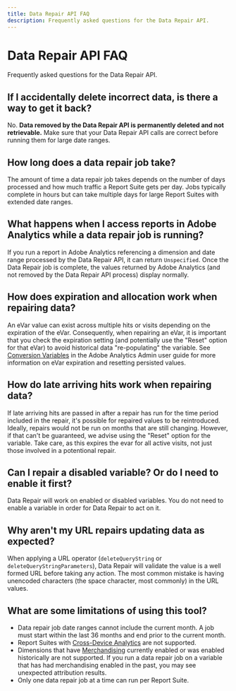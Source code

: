 ```yaml
---
title: Data Repair API FAQ
description: Frequently asked questions for the Data Repair API.
---
```


# Data Repair API FAQ

Frequently asked questions for the Data Repair API.

## If I accidentally delete incorrect data, is there a way to get it back?

No. **Data removed by the Data Repair API is permanently deleted and not retrievable.** Make sure that your Data Repair API calls are correct before running them for large date ranges.

## How long does a data repair job take?

The amount of time a data repair job takes depends on the number of days processed and how much traffic a Report Suite gets per day. Jobs typically complete in hours but can take multiple days for large Report Suites with extended date ranges.

## What happens when I access reports in Adobe Analytics while a data repair job is running?

If you run a report in Adobe Analytics referencing a dimension and date range processed by the Data Repair API, it can return `Unspecified`. Once the Data Repair job is complete, the values returned by Adobe Analytics (and not removed by the Data Repair API process) display normally.

## How does expiration and allocation work when repairing data?

An eVar value can exist across multiple hits or visits depending on the expiration of the eVar.  Consequently, when repairing an eVar, it is important that you check the expiration setting (and potentially use the "Reset" option for that eVar) to avoid historical data "re-populating" the variable. See [Conversion Variables](https://docs.adobe.com/content/help/en/analytics/admin/admin-tools/conversion-variables/conversion-var-admin.html) in the Adobe Analytics Admin user guide for more information on eVar expiration and resetting persisted values.

## How do late arriving hits work when repairing data?

If late arriving hits are passed in after a repair has run for the time period included in the repair, it's possible for repaired values to be reintroduced.  Ideally, repairs would not be run on months that are still changing.  However, if that can't be guaranteed, we advise using the "Reset" option for the variable.  Take care, as this expires the evar for all active visits, not just those involved in a potentional repair.

## Can I repair a disabled variable?  Or do I need to enable it first?

Data Repair will work on enabled or disabled variables.  You do not need to enable a variable in order for Data Repair to act on it.

## Why aren't my URL repairs updating data as expected?

When applying a URL operator (`deleteQueryString` or `deleteQueryStringParameters`), Data Repair will validate the value is a well formed URL before taking any action.  The most common mistake is having unencoded characters (the space character, most commonly) in the URL values.

## What are some limitations of using this tool?

* Data repair job date ranges cannot include the current month. A job must start within the last 36 months and end prior to the current month.
* Report Suites with [Cross-Device Analytics](https://experienceleague.adobe.com/docs/analytics/components/cda/overview.html) are not supported.
* Dimensions that have [Merchandising](https://experienceleague.adobe.com/docs/analytics/components/dimensions/evar-merchandising.html) currently enabled or was enabled historically are not supported. If you run a data repair job on a variable that has had merchandising enabled in the past, you may see unexpected attribution results.
* Only one data repair job at a time can run per Report Suite.
